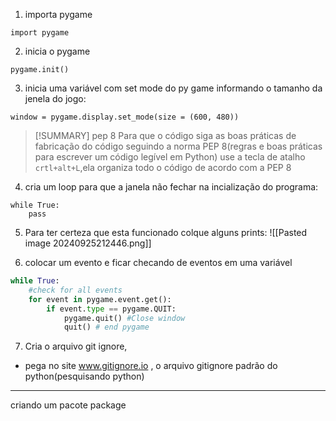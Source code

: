 1. importa pygame
```shell
import pygame
```
2. inicia o pygame
```shell
pygame.init()
```
3. inicia uma variável com set mode do py game informando o tamanho da jenela do jogo:
```shell
window = pygame.display.set_mode(size = (600, 480))
```
> [!SUMMARY] pep 8
> Para que o código siga as boas práticas de fabricação do código seguindo a norma PEP 8(regras e boas práticas para escrever um código legível em Python) use a tecla de atalho ``crtl+alt+L``,ela organiza todo o código de acordo com a PEP 8

4. cria um loop para que a janela não fechar na incialização do programa:
```
while True:
	pass
```
5.  Para ter certeza que esta funcionado colque alguns prints:
![[Pasted image 20240925212446.png]]

6. colocar um evento e ficar checando de eventos em uma variável
```python
while True:
	#check for all events
	for event in pygame.event.get():
		if event.type == pygame.QUIT:
			pygame.quit() #Close window
			quit() # end pygame
```

7. Cria o arquivo git ignore,
- pega no site www.gitignore.io , o arquivo gitignore padrão do python(pesquisando python)
----
criando um pacote package
